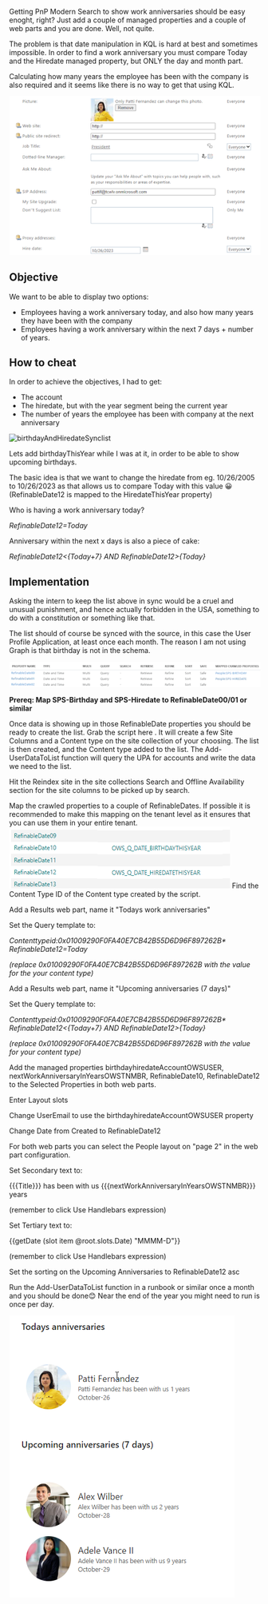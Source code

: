 
Getting PnP Modern Search to show work anniversaries should be easy enoght, right? Just add a couple of managed properties and a couple of web parts and you are done. Well, not quite.

The problem is that date manipulation in KQL is hard at best and sometimes impossible. In order to find a work anniversary you must compare Today and the Hiredate managed property, but ONLY the day and month part.

Calculating how many years the employee has been with the company is also required and it seems like there is no way to get that using KQL.

![upa](../scenarios/assets/Setup-Results-web-part-to-show-work-anniversaries/upa.png)

## Objective 

We want to be able to display two options: 
- Employees having a work anniversary today, and also how many years they have been with the company
- Employees having a work anniversary within the next 7 days + number of years.

## How to cheat
In order to achieve the objectives, I had to get:
- The account 
- The hiredate, but with the year segment being the current year
- The number of years the employee has been with company at the next anniversary

![birthdayAndHiredateSynclist](..\assets\Setup-Results-web-part-to-show-work-anniversaries\BirthdayAndHiredateSyncList.png)

Lets add birthdayThisYear while I was at it, in order to be able to show upcoming birthdays.


The basic idea is that we want to change the hiredate from eg. 10/26/2005 to 10/26/2023 as that allows us to compare Today with this value 😀
(RefinableDate12 is mapped to the HiredateThisYear property)

Who is having a work anniversary today?

  *RefinableDate12=Today*

Anniversary within the next x days is also a piece of cake:

 *RefinableDate12<{Today+7} AND RefinableDate12>{Today}*

## Implementation
Asking the intern to keep the list above in sync would be a cruel and unusual punishment, and hence actually forbidden in the USA, something to do with a constitution or something like that.

The list should of course be synced with the source, in this case the User Profile Application, at least once each month. The reason I am not using Graph is that birthday is not in the schema.

![mapping birthday and hiredate](../scenarios/assets/Setup-Results-web-part-to-show-work-anniversaries/mapping1.png)

**Prereq: Map SPS-Birthday and SPS-Hiredate to RefinableDate00/01 or similar**

Once data is showing up in those RefinableDate properties you should be ready to create the list.
Grab the script here . It will create a few Site Columns and a Content type on the site collection of your choosing. The list is then created, and the Content type added to the list.
The Add-UserDataToList function will query the UPA for accounts and write the data we need to the list.
 
Hit the Reindex site in the site collections Search and Offline Availability section for the site columns to be picked up by search.

Map the crawled properties to a couple of RefinableDates. If possible it is recommended to make this mapping on the tenant level as it ensures that you can use them in your entire tenant. 
![mapping birthdaythisyear and hiredatethisyear](../scenarios/assets/Setup-Results-web-part-to-show-work-anniversaries/mapping2.png)
Find the Content Type ID of the Content type created by the script.


Add a Results web part, name it "Todays work anniversaries"

Set the Query template to: 

*Contenttypeid:0x01009290F0FA40E7CB42B55D6D96F897262B\* RefinableDate12=Today*

*(replace 0x01009290F0FA40E7CB42B55D6D96F897262B with the value for the your content type)* 

Add a Results web part, name it "Upcoming anniversaries (7 days)"

Set the Query template to: 

*Contenttypeid:0x01009290F0FA40E7CB42B55D6D96F897262B\* RefinableDate12<{Today+7} AND RefinableDate12>{Today}*

*(replace 0x01009290F0FA40E7CB42B55D6D96F897262B with the value for your content type)* 



Add the managed properties birthdayhiredateAccountOWSUSER, nextWorkAnniversaryInYearsOWSTNMBR, RefinableDate10, RefinableDate12 to the Selected Properties in both web parts.

Enter Layout slots

Change UserEmail to use the  birthdayhiredateAccountOWSUSER property

Change Date from Created to RefinableDate12

For both web parts you can select the People layout on "page 2" in the web part configuration.

Set Secondary text to: 

{{{Title}}} has been with us {{{nextWorkAnniversaryInYearsOWSTNMBR}}} years

(remember to click Use Handlebars expression)

Set Tertiary text to:

{{getDate (slot item @root.slots.Date) "MMMM-D"}}

(remember to click Use Handlebars expression)

Set the sorting on the Upcoming Anniversaries to RefinableDate12 asc

Run the Add-UserDataToList  function in a runbook or similar once a month and you should be done😊 Near the end of the year you might need to run is once per day.

![final result](../scenarios/assets/Setup-Results-web-part-to-show-work-anniversaries/anniversaries.png)